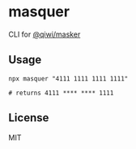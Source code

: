 # masquer
CLI for [@qiwi/masker](https://github.com/qiwi/masker)

## Usage
```shell script
npx masquer "4111 1111 1111 1111"

# returns 4111 **** **** 1111
```

## License
MIT
